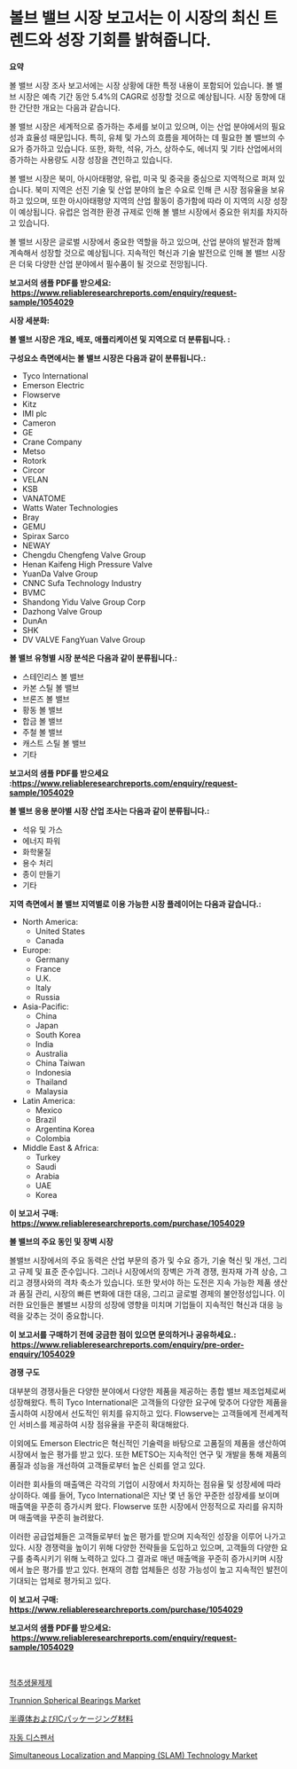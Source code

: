 <p><h1>볼브 밸브 시장 보고서는 이 시장의 최신 트렌드와 성장 기회를 밝혀줍니다.</h1></p><p><strong>요약</strong></p>
<p><p>볼 밸브 시장 조사 보고서에는 시장 상황에 대한 특정 내용이 포함되어 있습니다. 볼 밸브 시장은 예측 기간 동안 5.4%의 CAGR로 성장할 것으로 예상됩니다. 시장 동향에 대한 간단한 개요는 다음과 같습니다.</p><p>볼 밸브 시장은 세계적으로 증가하는 추세를 보이고 있으며, 이는 산업 분야에서의 필요성과 효율성 때문입니다. 특히, 유체 및 가스의 흐름을 제어하는 데 필요한 볼 밸브의 수요가 증가하고 있습니다. 또한, 화학, 석유, 가스, 상하수도, 에너지 및 기타 산업에서의 증가하는 사용량도 시장 성장을 견인하고 있습니다.</p><p>볼 밸브 시장은 북미, 아시아태평양, 유럽, 미국 및 중국을 중심으로 지역적으로 퍼져 있습니다. 북미 지역은 선진 기술 및 산업 분야의 높은 수요로 인해 큰 시장 점유율을 보유하고 있으며, 또한 아시아태평양 지역의 산업 활동이 증가함에 따라 이 지역의 시장 성장이 예상됩니다. 유럽은 엄격한 환경 규제로 인해 볼 밸브 시장에서 중요한 위치를 차지하고 있습니다.</p><p>볼 밸브 시장은 글로벌 시장에서 중요한 역할을 하고 있으며, 산업 분야의 발전과 함께 계속해서 성장할 것으로 예상됩니다. 지속적인 혁신과 기술 발전으로 인해 볼 밸브 시장은 더욱 다양한 산업 분야에서 필수품이 될 것으로 전망됩니다.</p></p>
<p><strong>보고서의 샘플 PDF를 받으세요: &nbsp;<a href="https://www.reliableresearchreports.com/enquiry/request-sample/1054029">https://www.reliableresearchreports.com/enquiry/request-sample/1054029</a></strong></p>
<p><strong>시장 세분화:</strong></p>
<p><strong> 볼 밸브 시장은 개요, 배포, 애플리케이션 및 지역으로 더 분류됩니다. :</strong></p>
<p><strong>구성요소 측면에서는 볼 밸브 시장은 다음과 같이 분류됩니다.:</strong></p>
<p><ul><li>Tyco International</li><li>Emerson Electric</li><li>Flowserve</li><li>Kitz</li><li>IMI plc</li><li>Cameron</li><li>GE</li><li>Crane Company</li><li>Metso</li><li>Rotork</li><li>Circor</li><li>VELAN</li><li>KSB</li><li>VANATOME</li><li>Watts Water Technologies</li><li>Bray</li><li>GEMU</li><li>Spirax Sarco</li><li>NEWAY</li><li>Chengdu Chengfeng Valve Group</li><li>Henan Kaifeng High Pressure Valve</li><li>YuanDa Valve Group</li><li>CNNC Sufa Technology Industry</li><li>BVMC</li><li>Shandong Yidu Valve Group Corp</li><li>Dazhong Valve Group</li><li>DunAn</li><li>SHK</li><li>DV VALVE
    FangYuan Valve Group</li></ul></p>
<p><strong> 볼 밸브 유형별 시장 분석은 다음과 같이 분류됩니다.:</strong></p>
<p><ul><li>스테인리스 볼 밸브</li><li>카본 스틸 볼 밸브</li><li>브론즈 볼 밸브</li><li>황동 볼 밸브</li><li>합금 볼 밸브</li><li>주철 볼 밸브</li><li>캐스트 스틸 볼 밸브</li><li>기타</li></ul></p>
<p><strong>보고서의 샘플 PDF를 받으세요 :<a href="https://www.reliableresearchreports.com/enquiry/request-sample/1054029">https://www.reliableresearchreports.com/enquiry/request-sample/1054029</a></strong></p>
<p><strong> 볼 밸브 응용 분야별 시장 산업 조사는 다음과 같이 분류됩니다.:</strong></p>
<p><ul><li>석유 및 가스</li><li>에너지 파워</li><li>화학물질</li><li>용수 처리</li><li>종이 만들기</li><li>기타</li></ul></p>
<p><strong>지역 측면에서 볼 밸브 지역별로 이용 가능한 시장 플레이어는 다음과 같습니다.:</strong></p>
<p><ul>
    <li>
        North America:
        <ul>
            <li>United States</li>
            <li>Canada</li>
        </ul>
    </li>
    <li>
        Europe:
        <ul>
            <li>Germany</li>
            <li>France</li>
            <li>U.K.</li>
            <li>Italy</li>
            <li>Russia</li>
        </ul>
    </li>
    <li>
        Asia-Pacific:
        <ul>
            <li>China</li>
            <li>Japan</li>
            <li>South Korea</li>
            <li>India</li>
            <li>Australia</li>
            <li>China Taiwan</li>
            <li>Indonesia</li>
            <li>Thailand</li>
            <li>Malaysia</li>
        </ul>
    </li>
    <li>
        Latin America:
        <ul>
            <li>Mexico</li>
            <li>Brazil</li>
            <li>Argentina Korea</li>
            <li>Colombia</li>
        </ul>
    </li>
    <li>
        Middle East & Africa:
        <ul>
            <li>Turkey</li>
            <li>Saudi</li>
            <li>Arabia</li>
            <li>UAE</li>
            <li>Korea</li>
        </ul>
    </li>
    </ul></p>
<p><strong>이 보고서 구매: &nbsp;<a href="https://www.reliableresearchreports.com/purchase/1054029">https://www.reliableresearchreports.com/purchase/1054029</a></strong></p>
<p><strong>볼 밸브의 주요 동인 및 장벽 시장</strong></p>
<p><p>볼밸브 시장에서의 주요 동력은 산업 부문의 증가 및 수요 증가, 기술 혁신 및 개선, 그리고 규제 및 표준 준수입니다. 그러나 시장에서의 장벽은 가격 경쟁, 원자재 가격 상승, 그리고 경쟁사와의 격차 축소가 있습니다. 또한 맞서야 하는 도전은 지속 가능한 제품 생산과 품질 관리, 시장의 빠른 변화에 대한 대응, 그리고 글로벌 경제의 불안정성입니다. 이러한 요인들은 볼밸브 시장의 성장에 영향을 미치며 기업들이 지속적인 혁신과 대응 능력을 갖추는 것이 중요합니다.</p></p>
<p><strong>이 보고서를 구매하기 전에 궁금한 점이 있으면 문의하거나 공유하세요.: &nbsp;<a href="https://www.reliableresearchreports.com/enquiry/pre-order-enquiry/1054029">https://www.reliableresearchreports.com/enquiry/pre-order-enquiry/1054029</a></strong></p>
<p><strong>경쟁 구도</strong></p>
<p><p>대부분의 경쟁사들은 다양한 분야에서 다양한 제품을 제공하는 종합 밸브 제조업체로써 성장해왔다. 특히 Tyco International은 고객들의 다양한 요구에 맞추어 다양한 제품을 출시하여 시장에서 선도적인 위치를 유지하고 있다. Flowserve는 고객들에게 전세계적인 서비스를 제공하여 시장 점유율을 꾸준히 확대해왔다.</p><p>이외에도 Emerson Electric은 혁신적인 기술력을 바탕으로 고품질의 제품을 생산하여 시장에서 높은 평가를 받고 있다. 또한 METSO는 지속적인 연구 및 개발을 통해 제품의 품질과 성능을 개선하여 고객들로부터 높은 신뢰를 얻고 있다.</p><p>이러한 회사들의 매출액은 각각의 기업이 시장에서 차지하는 점유율 및 성장세에 따라 상이하다. 예를 들어, Tyco International은 지난 몇 년 동안 꾸준한 성장세를 보이며 매출액을 꾸준히 증가시켜 왔다. Flowserve 또한 시장에서 안정적으로 자리를 유지하며 매출액을 꾸준히 늘려왔다.</p><p>이러한 공급업체들은 고객들로부터 높은 평가를 받으며 지속적인 성장을 이루어 나가고 있다. 시장 경쟁력을 높이기 위해 다양한 전략들을 도입하고 있으며, 고객들의 다양한 요구를 충족시키기 위해 노력하고 있다.그 결과로 매년 매출액을 꾸준히 증가시키며 시장에서 높은 평가를 받고 있다. 현재의 경합 업체들은 성장 가능성이 높고 지속적인 발전이 기대되는 업체로 평가되고 있다.</p></p>
<p><strong>이 보고서 구매: &nbsp; <a href="https://www.reliableresearchreports.com/purchase/1054029">https://www.reliableresearchreports.com/purchase/1054029</a></strong></p>
<p><strong>보고서의 샘플 PDF를 받으세요: &nbsp;<a href="https://www.reliableresearchreports.com/enquiry/request-sample/1054029">https://www.reliableresearchreports.com/enquiry/request-sample/1054029</a></strong><strong></strong></p>
<p>&nbsp;</p>
<p><p><a href="https://github.com/trmesnao7959541/Market-Research-Report-List-1/blob/main/4868501188812.md">척추생물제제</a></p><p><a href="https://github.com/Sinjinluong3e0awx2m195k76/Market-Research-Report-List-1/blob/main/trunnion-spherical-bearings-market.md">Trunnion Spherical Bearings Market</a></p><p><a href="https://medium.com/@giancarlo642004/%E5%8D%8A%E5%B0%8E%E4%BD%93%E3%81%8A%E3%82%88%E3%81%B3ic%E3%83%91%E3%83%83%E3%82%B1%E3%83%BC%E3%82%B8%E3%83%B3%E3%82%B0%E6%9D%90%E6%96%99%E3%81%AE%E5%B8%82%E5%A0%B4%E5%8B%95%E5%90%91%E3%81%8A%E3%82%88%E3%81%B3%E5%B8%82%E5%A0%B4%E5%88%86%E6%9E%90%E3%81%AF-2024%E5%B9%B4%E3%81%8B%E3%82%892031%E5%B9%B4%E3%81%BE%E3%81%A7%E3%81%AE%E6%9C%9F%E9%96%93%E3%82%92%E4%BA%88%E6%B8%AC%E3%81%97%E3%81%A6%E3%81%84%E3%81%BE%E3%81%99-f5ba8f7cb214">半導体およびICパッケージング材料</a></p><p><a href="https://github.com/vsn7qpua81q/Market-Research-Report-List-1/blob/main/6596784188813.md">자동 디스펜서</a></p><p><a href="https://view.publitas.com/reportprime-1/simultaneous-localization-and-mapping-slam-technology-market-size-share-trends-analysis-report-by-material-by-type-by-end-user-by-region-and-segment-forecasts-2023-2030/">Simultaneous Localization and Mapping (SLAM) Technology Market</a></p></p>